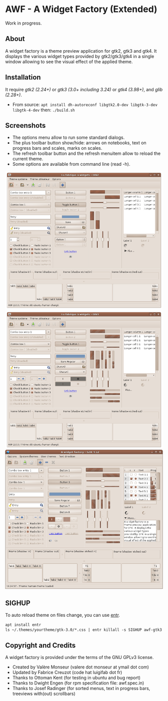 # AWF - A Widget Factory (Extended)

Work in progress.

## About

A widget factory is a theme preview application for gtk2, gtk3 and gtk4. It displays the various widget types provided by gtk2/gtk3/gtk4 in a single window allowing to see the visual effect of the applied theme.

## Installation

It require *gtk2 (2.24+)* or *gtk3 (3.0+ including 3.24)* or *gtk4 (3.98+)*, and *glib (2.28+)*.

* From source: `apt install dh-autoreconf libgtk2.0-dev libgtk-3-dev libgtk-4-dev` then: `./build.sh`

## Screenshots

* The options menu allow to run some standard dialogs.
* The plus toolbar button show/hide: arrows on notebooks, text on progress bars and scales, marks on scales.
* The refresh toolbar button and the refresh menuitem allow to reload the current theme.
* Some options are available from command line (read -h).

![A widget factory - Gtk2](images/gtk2.png?raw=true)
![A widget factory - Gtk3](images/gtk3.png?raw=true)
![A widget factory - Gtk4](images/gtk4.png?raw=true)

## SIGHUP

To auto reload theme on files change, you can use [entr](https://github.com/clibs/entr).
```
apt install entr
ls ~/.themes/yourtheme/gtk-3.0/*.css | entr killall -s SIGHUP awf-gtk3
```

## Copyright and Credits

A widget factory is provided under the terms of the GNU GPLv3 license.

* Created by Valère Monseur (valere dot monseur at ymail dot com)
* Updated by Fabrice Creuzot (code hat luigifab dot fr)
* Thanks to Ottoman Kent (for testing in ubuntu and bug report)
* Thanks to Dwight Engen (for rpm specification file: awf.spec.in)
* Thanks to Josef Radinger (for sorted menus, text in progress bars, treeviews with(out) scrollbars)